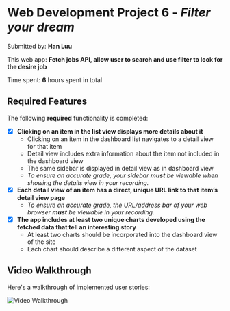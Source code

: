 # Web Development Project 6 - *Filter your dream*

Submitted by: **Han Luu**

This web app: **Fetch jobs API, allow user to search and use filter to look for the desire job**

Time spent: **6** hours spent in total

## Required Features

The following **required** functionality is completed:

- [x] **Clicking on an item in the list view displays more details about it**
  - Clicking on an item in the dashboard list navigates to a detail view for that item
  - Detail view includes extra information about the item not included in the dashboard view
  - The same sidebar is displayed in detail view as in dashboard view
  - *To ensure an accurate grade, your sidebar **must** be viewable when showing the details view in your recording.*
- [x] **Each detail view of an item has a direct, unique URL link to that item’s detail view page**
  -  *To ensure an accurate grade, the URL/address bar of your web browser **must** be viewable in your recording.*
- [x] **The app includes at least two unique charts developed using the fetched data that tell an interesting story**
  - At least two charts should be incorporated into the dashboard view of the site
  - Each chart should describe a different aspect of the dataset


  

## Video Walkthrough

Here's a walkthrough of implemented user stories:

<img src='/public/projectw7.gif' title='Video Walkthrough' width='' alt='Video Walkthrough' />

